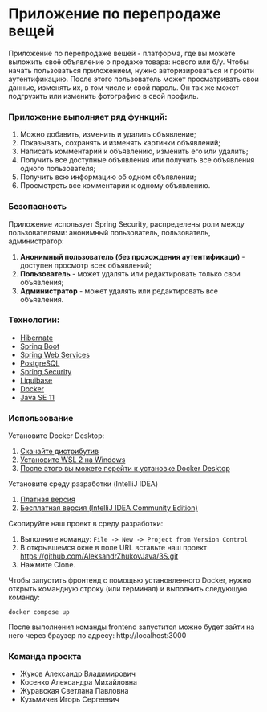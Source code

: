 # Приложение по перепродаже вещей

Приложение по перепродаже вещей - платформа, где вы можете выложить своё объявление о продаже товара: нового или б/у. Чтобы начать пользоваться приложением, нужно авторизироваться и пройти аутентификацию. После этого пользователь может просматривать свои данные, изменять их, в том числе и свой пароль. Он так же может подгрузить или изменить фотографию в свой профиль.

### Приложение выполняет ряд функций:

1) Можно добавить, изменить и удалить объявление;
2) Показывать, сохранять и изменять картинки объявлений;
3) Написать комментарий к объявлению, изменить его или удалить;
4) Получить все доступные объявления или получить все объявления одного пользователя;
5) Получить всю информацию об одном объявлении;
6) Просмотреть все комментарии к одному объявлению.

### Безопасность

Приложение использует Spring Security, распределены роли между пользователями: анонимный пользователь, пользователь, администратор:

1) **Анонимный пользователь (без прохождения аутентификаци)** - доступен просмотр всех объявлений;
2) **Пользователь** - может удалять или редактировать только свои объявления;
3) **Администратор** - может удалять или редактировать все объявления.

### Технологии:
* [Hibernate](https://hibernate.org/)
* [Spring Boot](https://spring.io/projects/spring-boot)
* [Spring Web Services](https://spring.io/projects/spring-ws)
* [PostgreSQL](https://www.postgresql.org/)
* [Spring Security](https://spring.io/projects/spring-security)
* [Liquibase](https://www.liquibase.org/)
* [Docker](https://www.docker.com/)
* [Java SE 11](https://www.oracle.com/cis/java/technologies/javase/jdk11-archive-downloads.html)

### Использование

Установите Docker Desktop:
1) [Скачайте дистрибутив](https://www.docker.com/products/docker-desktop/)
2) [Установите WSL 2 на Windows](https://learn.microsoft.com/en-us/windows/wsl/install-manual)
3) [После этого вы можете перейти к установке Docker Desktop](https://docs.docker.com/desktop/install/windows-install/)

Установите среду разработки (IntelliJ IDEA)
1) [Платная версия](https://www.jetbrains.com/idea/)
2) [Бесплатная версия (IntelliJ IDEA Community Edition)](https://www.jetbrains.com/ru-ru/idea/download/?section=windows)

Скопируйте наш проект в среду разработки:
1) Выполните команду: `File -> New -> Project from Version Control `
2) В открывшемся окне в поле URL вставьте наш проект https://github.com/AleksandrZhukovJava/3S.git
3) Нажмите Clone.

Чтобы запустить фронтенд с помощью установленного Docker, нужно открыть командную строку (или терминал) и выполнить следующую команду:

`docker compose up`

После выполнения команды frontend запустится можно будет зайти на него через браузер по адресу: http://localhost:3000

### Команда проекта
* Жуков Александр Владимирович
* Косенко Александра Михайловна
* Журавская Светлана Павловна	
* Кузьмичев Игорь Сергеевич
